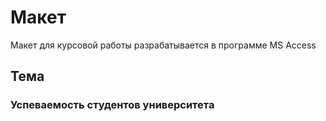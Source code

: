 # Макет

Макет для курсовой работы разрабатывается в программе MS Access

## Тема
### Успеваемость студентов университета
